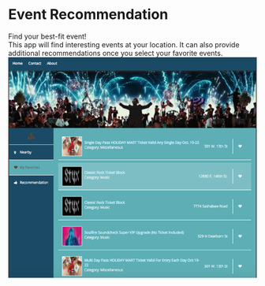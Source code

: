# Event Recommendation 
Find your best-fit event!</br>
This app will find interesting events at your location. It can also provide additional recommendations once you select your favorite events.
![Screen](img/screen.png)

